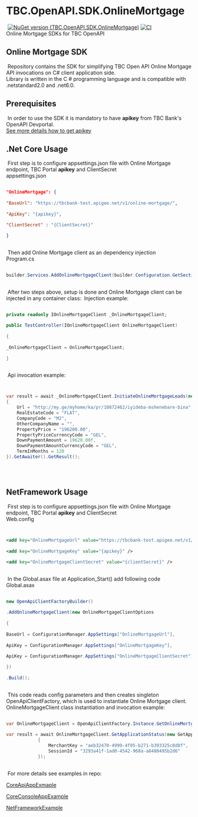 ﻿# TBC.OpenAPI.SDK.OnlineMortgage
​
[![NuGet version (TBC.OpenAPI.SDK.OnlineMortgage)](https://img.shields.io/nuget/v/TBC.OpenAPI.SDK.OnlineMortgage.svg?label=TBC.OpenAPI.SDK.OnlineMortgage)](https://www.nuget.org/packages/TBC.OpenAPI.SDK.OnlineMortgage/) [![CI](https://github.com/TBCBank/TBC.OpenAPI.SDK.OnlineMortgage/actions/workflows/main.yml/badge.svg?branch=master)](https://github.com/TBCBank/TBC.OpenAPI.SDK.OnlineMortgage/actions/workflows/main.yml)\
​
Online Mortgage SDKs for TBC OpenAPI
​
## Online Mortgage SDK
​
Repository contains the SDK for simplifying TBC Open API Online Mortgage API invocations on C# client application side.\
​
Library is written in the C # programming language and is compatible with .netstandard2.0 and .net6.0.
​
## Prerequisites
​
In order to use the SDK it is mandatory to have **apikey** from TBC Bank's OpenAPI Devportal.\
​
[See more details how to get apikey](https://developers.tbcbank.ge/docs/get-apikey-and-secret)
​
## .Net Core Usage
​
First step is to configure appsettings.json file with Online Mortgage endpoint, TBC Portal **apikey** and ClientSecret\
​
appsettings.json
​
```json
​
"OnlineMortgage": {
​
"BaseUrl": "https://tbcbank-test.apigee.net/v1/online-mortgage/",
​
"ApiKey": "{apikey}",

"ClientSecret" : "{ClientSecret}"
​
}
​
```
​
Then add Online Mortgage client as an dependency injection\
​
Program.cs
​
```cs
​
builder.Services.AddOnlineMortgageClient(builder.Configuration.GetSection("OnlineMortgage").Get<OnlineMortgageClientOptions>());
​
```
​
After two steps above, setup is done and  Online Mortgage client can be injected in any container class:
​
Injection example:
​
```cs
​
private readonly IOnlineMortgageClient _OnlineMortgageClient;
​
public TestController(IOnlineMortgageClient OnlineMortgageClient)
​
{
​
_OnlineMortgageClient = OnlineMortgageClient;
​
}
​
```
​
Api invocation example:
​
```cs


var result = await _OnlineMortgageClient.InitiateOnlineMortgageLeads(new InitiateMortgageLeadsRequest 
{
    Url = "http://my.ge/myhome/ka/pr/10872462/iyideba-mshenebare-bina",
    RealEstateCode = "FLAT",
    CompanyCode = "M2",
    OtherCompanyName = "",
    PropertyPrice = "196200.00",
    PropertyPriceCurrencyCode = "GEL",
    DownPaymentAmount = 19620.00f,
    DownPaymentAmountCurrencyCode = "GEL",
    TermInMonths = 120
}).GetAwaiter().GetResult();
​
```
​
## NetFramework Usage
​
First step is to configure appsettings.json file with Online Mortgage endpoint, TBC Portal **apikey** and ClientSecret\
​
Web.config
​
```xml

​
<add key="OnlineMortgageUrl" value="https://tbcbank-test.apigee.net/v1/online-mortgage/" />
​
<add key="OnlineMortgageKey" value="{apikey}" />

<add key="OnlineMortgageClientSecret" value="{clientSecret}" />
​
```
​
In the Global.asax file at Application_Start() add following code\
​
Global.asax
​
```cs
​
new OpenApiClientFactoryBuilder()
​
.AddOnlineMortgageClient(new OnlineMortgageClientOptions
​
{
​
BaseUrl = ConfigurationManager.AppSettings["OnlineMortgageUrl"],
​
ApiKey = ConfigurationManager.AppSettings["OnlineMortgageKey"],

ApiKey = ConfigurationManager.AppSettings["OnlineMortgageClientSecret"]
​
})
​
.Build();
​
```
​
This code reads config parameters and then creates singleton OpenApiClientFactory, which is used to instantiate Online Mortgage client.\
​
OnlineMortgageClient class instantiation and invocation example:
​
```cs
​
var OnlineMortgageClient = OpenApiClientFactory.Instance.GetOnlineMortgageClient();
​
var result = await OnlineMortgageClient.GetApplicationStatus(new GetApplicationStatusRequest
            {
                MerchantKey = "aeb32470-4999-4f05-b271-b393325c8d8f",
                SessionId = "3293a41f-1ad0-4542-968a-a8480495b2d6"
            });
​
```
​
For more details see examples in repo:
​
​

[CoreApiAppExmaple](https://github.com/TBCBank/TBC.OpenAPI.SDK.OnlineMortgage/tree/master/examples/CoreApiAppExmaple)
​

[CoreConsoleAppExample](https://github.com/TBCBank/TBC.OpenAPI.SDK.OnlineMortgage/tree/master/examples/CoreConsoleAppExample)
​

[NetFrameworkExample](https://github.com/TBCBank/TBC.OpenAPI.SDK.OnlineMortgage/tree/master/examples/NetFrameworkExample)

